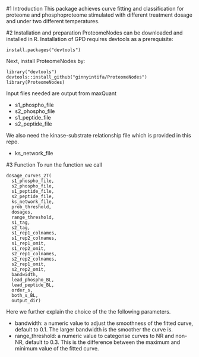 #1 Introduction 
This package achieves curve fitting and classification for proteome and phosphoproteome stimulated with different treatment dosage and under two different temperatures. 

#2 Installation and preparation 
ProteomeNodes can be downloaded and installed in R. Installation of GPD requires devtools as a prerequisite:

```{r}
install.packages("devtools")
```
Next, install ProteomeNodes by:

```{r}
library("devtools")
devtools::install_github("ginnyintifa/ProteomeNodes")
library(ProteomeNodes)
```
Input files needed are output from maxQuant

* s1_phospho_file
* s2_phospho_file
* s1_peptide_file
* s2_peptide_file


We also need the kinase-substrate relationship file which is provided in this repo. 

* ks_network_file

#3 Function 
To run the function we call

```{r}
dosage_curves_2T(
  s1_phospho_file,
  s2_phospho_file,
  s1_peptide_file,
  s2_peptide_file,
  ks_network_file,
  prob_threshold,
  dosages,
  range_threshold,
  s1_tag,
  s2_tag,
  s1_rep1_colnames,
  s1_rep2_colnames,
  s1_rep1_omit,
  s1_rep2_omit,
  s2_rep1_colnames,
  s2_rep2_colnames,
  s2_rep1_omit,
  s2_rep2_omit,
  bandwidth,
  lead_phospho_BL,
  lead_peptide_BL,
  order_s,
  both_s_BL,
  output_dir)
```

Here we further explain the choice of the the following parameters.

* bandwidth: a numeric value to adjust the smoothness of the fitted curve, default to 0.1. The larger bandwidth is the smoother the curve is. 
* range_threshold: a numeric value to categorise curves to NR and non-NR, default to 0.3. This is the difference between the maximum and minimum value of the fitted curve. 
 


